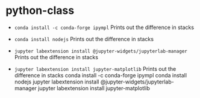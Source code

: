# python-class

- ```conda install -c conda-forge ipympl``` Prints out the difference in stacks

- ```conda install nodejs``` Prints out the difference in stacks
- ```jupyter labextension install @jupyter-widgets/jupyterlab-manager``` Prints out the difference in stacks
- ```jupyter labextension install jupyter-matplotlib``` Prints out the difference in stacks
conda install -c conda-forge ipympl
conda install nodejs
jupyter labextension install @jupyter-widgets/jupyterlab-manager
jupyter labextension install jupyter-matplotlib
